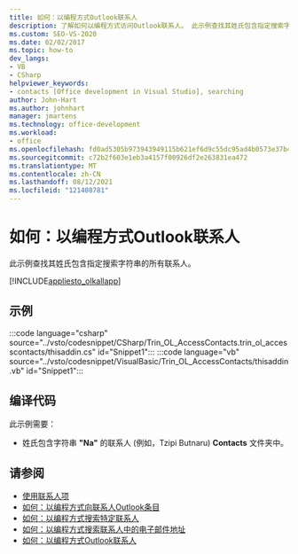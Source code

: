 ```yaml
---
title: 如何：以编程方式Outlook联系人
description: 了解如何以编程方式访问Outlook联系人。 此示例查找其姓氏包含指定搜索字符串的所有联系人。
ms.custom: SEO-VS-2020
ms.date: 02/02/2017
ms.topic: how-to
dev_langs:
- VB
- CSharp
helpviewer_keywords:
- contacts [Office development in Visual Studio], searching
author: John-Hart
ms.author: johnhart
manager: jmartens
ms.technology: office-development
ms.workload:
- office
ms.openlocfilehash: fd0ad5305b973943949115b621ef6d9c55dc95ad4b0573e37b4becb21fb55534
ms.sourcegitcommit: c72b2f603e1eb3a4157f00926df2e263831ea472
ms.translationtype: MT
ms.contentlocale: zh-CN
ms.lasthandoff: 08/12/2021
ms.locfileid: "121408781"
---
```

# <a name="how-to-programmatically-access-outlook-contacts"></a>如何：以编程方式Outlook联系人
  此示例查找其姓氏包含指定搜索字符串的所有联系人。

 [!INCLUDE[appliesto_olkallapp](../vsto/includes/appliesto-olkallapp-md.md)]

## <a name="example"></a>示例
 :::code language="csharp" source="../vsto/codesnippet/CSharp/Trin_OL_AccessContacts.trin_ol_accesscontacts/thisaddin.cs" id="Snippet1":::
 :::code language="vb" source="../vsto/codesnippet/VisualBasic/Trin_OL_AccessContacts/thisaddin.vb" id="Snippet1":::


## <a name="compile-the-code"></a>编译代码
 此示例需要：

- 姓氏包含字符串 **"Na"** 的联系人 (例如，Tzipi Butnaru) **Contacts** 文件夹中。

## <a name="see-also"></a>请参阅
- [使用联系人项](../vsto/working-with-contact-items.md)
- [如何：以编程方式向联系人Outlook条目](../vsto/how-to-programmatically-add-an-entry-to-outlook-contacts.md)
- [如何：以编程方式搜索特定联系人](../vsto/how-to-programmatically-search-for-a-specific-contact.md)
- [如何：以编程方式搜索联系人中的电子邮件地址](../vsto/how-to-programmatically-search-for-an-e-mail-address-in-contacts.md)
- [如何：以编程方式Outlook联系人](../vsto/how-to-programmatically-delete-outlook-contacts.md)
